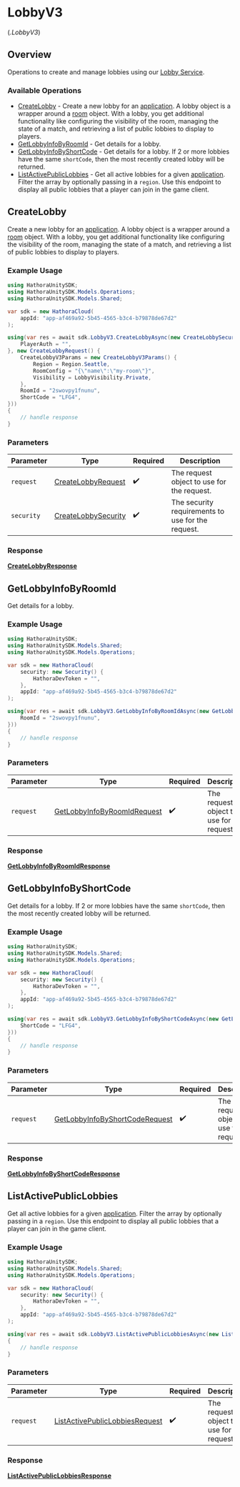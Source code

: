 # LobbyV3
(*.LobbyV3*)

## Overview

Operations to create and manage lobbies using our [Lobby Service](https://hathora.dev/docs/lobbies-and-matchmaking/lobby-service).

### Available Operations

* [CreateLobby](#createlobby) - Create a new lobby for an [application](https://hathora.dev/docs/concepts/hathora-entities#application). A lobby object is a wrapper around a [room](https://hathora.dev/docs/concepts/hathora-entities#room) object. With a lobby, you get additional functionality like configuring the visibility of the room, managing the state of a match, and retrieving a list of public lobbies to display to players.
* [GetLobbyInfoByRoomId](#getlobbyinfobyroomid) - Get details for a lobby.
* [GetLobbyInfoByShortCode](#getlobbyinfobyshortcode) - Get details for a lobby. If 2 or more lobbies have the same `shortCode`, then the most recently created lobby will be returned.
* [ListActivePublicLobbies](#listactivepubliclobbies) - Get all active lobbies for a given [application](https://hathora.dev/docs/concepts/hathora-entities#application). Filter the array by optionally passing in a `region`. Use this endpoint to display all public lobbies that a player can join in the game client.

## CreateLobby

Create a new lobby for an [application](https://hathora.dev/docs/concepts/hathora-entities#application). A lobby object is a wrapper around a [room](https://hathora.dev/docs/concepts/hathora-entities#room) object. With a lobby, you get additional functionality like configuring the visibility of the room, managing the state of a match, and retrieving a list of public lobbies to display to players.

### Example Usage

```csharp
using HathoraUnitySDK;
using HathoraUnitySDK.Models.Operations;
using HathoraUnitySDK.Models.Shared;

var sdk = new HathoraCloud(
    appId: "app-af469a92-5b45-4565-b3c4-b79878de67d2"
);

using(var res = await sdk.LobbyV3.CreateLobbyAsync(new CreateLobbySecurity() {
    PlayerAuth = "",
}, new CreateLobbyRequest() {
    CreateLobbyV3Params = new CreateLobbyV3Params() {
        Region = Region.Seattle,
        RoomConfig = "{\"name\":\"my-room\"}",
        Visibility = LobbyVisibility.Private,
    },
    RoomId = "2swovpy1fnunu",
    ShortCode = "LFG4",
}))
{
    // handle response
}
```

### Parameters

| Parameter                                                             | Type                                                                  | Required                                                              | Description                                                           |
| --------------------------------------------------------------------- | --------------------------------------------------------------------- | --------------------------------------------------------------------- | --------------------------------------------------------------------- |
| `request`                                                             | [CreateLobbyRequest](../../models/operations/CreateLobbyRequest.md)   | :heavy_check_mark:                                                    | The request object to use for the request.                            |
| `security`                                                            | [CreateLobbySecurity](../../models/operations/CreateLobbySecurity.md) | :heavy_check_mark:                                                    | The security requirements to use for the request.                     |


### Response

**[CreateLobbyResponse](../../models/operations/CreateLobbyResponse.md)**


## GetLobbyInfoByRoomId

Get details for a lobby.

### Example Usage

```csharp
using HathoraUnitySDK;
using HathoraUnitySDK.Models.Shared;
using HathoraUnitySDK.Models.Operations;

var sdk = new HathoraCloud(
    security: new Security() {
        HathoraDevToken = "",
    },
    appId: "app-af469a92-5b45-4565-b3c4-b79878de67d2"
);

using(var res = await sdk.LobbyV3.GetLobbyInfoByRoomIdAsync(new GetLobbyInfoByRoomIdRequest() {
    RoomId = "2swovpy1fnunu",
}))
{
    // handle response
}
```

### Parameters

| Parameter                                                                             | Type                                                                                  | Required                                                                              | Description                                                                           |
| ------------------------------------------------------------------------------------- | ------------------------------------------------------------------------------------- | ------------------------------------------------------------------------------------- | ------------------------------------------------------------------------------------- |
| `request`                                                                             | [GetLobbyInfoByRoomIdRequest](../../models/operations/GetLobbyInfoByRoomIdRequest.md) | :heavy_check_mark:                                                                    | The request object to use for the request.                                            |


### Response

**[GetLobbyInfoByRoomIdResponse](../../models/operations/GetLobbyInfoByRoomIdResponse.md)**


## GetLobbyInfoByShortCode

Get details for a lobby. If 2 or more lobbies have the same `shortCode`, then the most recently created lobby will be returned.

### Example Usage

```csharp
using HathoraUnitySDK;
using HathoraUnitySDK.Models.Shared;
using HathoraUnitySDK.Models.Operations;

var sdk = new HathoraCloud(
    security: new Security() {
        HathoraDevToken = "",
    },
    appId: "app-af469a92-5b45-4565-b3c4-b79878de67d2"
);

using(var res = await sdk.LobbyV3.GetLobbyInfoByShortCodeAsync(new GetLobbyInfoByShortCodeRequest() {
    ShortCode = "LFG4",
}))
{
    // handle response
}
```

### Parameters

| Parameter                                                                                   | Type                                                                                        | Required                                                                                    | Description                                                                                 |
| ------------------------------------------------------------------------------------------- | ------------------------------------------------------------------------------------------- | ------------------------------------------------------------------------------------------- | ------------------------------------------------------------------------------------------- |
| `request`                                                                                   | [GetLobbyInfoByShortCodeRequest](../../models/operations/GetLobbyInfoByShortCodeRequest.md) | :heavy_check_mark:                                                                          | The request object to use for the request.                                                  |


### Response

**[GetLobbyInfoByShortCodeResponse](../../models/operations/GetLobbyInfoByShortCodeResponse.md)**


## ListActivePublicLobbies

Get all active lobbies for a given [application](https://hathora.dev/docs/concepts/hathora-entities#application). Filter the array by optionally passing in a `region`. Use this endpoint to display all public lobbies that a player can join in the game client.

### Example Usage

```csharp
using HathoraUnitySDK;
using HathoraUnitySDK.Models.Shared;
using HathoraUnitySDK.Models.Operations;

var sdk = new HathoraCloud(
    security: new Security() {
        HathoraDevToken = "",
    },
    appId: "app-af469a92-5b45-4565-b3c4-b79878de67d2"
);

using(var res = await sdk.LobbyV3.ListActivePublicLobbiesAsync(new ListActivePublicLobbiesRequest() {}))
{
    // handle response
}
```

### Parameters

| Parameter                                                                                   | Type                                                                                        | Required                                                                                    | Description                                                                                 |
| ------------------------------------------------------------------------------------------- | ------------------------------------------------------------------------------------------- | ------------------------------------------------------------------------------------------- | ------------------------------------------------------------------------------------------- |
| `request`                                                                                   | [ListActivePublicLobbiesRequest](../../models/operations/ListActivePublicLobbiesRequest.md) | :heavy_check_mark:                                                                          | The request object to use for the request.                                                  |


### Response

**[ListActivePublicLobbiesResponse](../../models/operations/ListActivePublicLobbiesResponse.md)**


